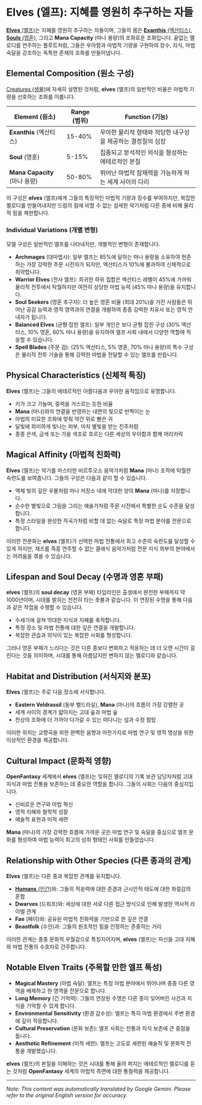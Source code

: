 # **Elves** (엘프): 지혜를 영원히 추구하는 자들

[**Elves** (엘프)](/codex/Creatures/Elves.md)는 지혜를 영원히 추구하는 자들이며, 그들의 몸은 [**Exanthis** (엑산티스)](/codex/Basic/Exanthis.md), [**Souls** (영혼)](/codex/Basic/Soul.md), 그리고 **Mana Capacity** (마나 용량)의 조화로운 조화입니다. 끝없는 멜로디를 연주하는 플루트처럼, 그들은 우아함과 마법적 기량을 구현하여 장수, 지식, 마법 숙달을 강조하는 독특한 존재의 조화를 만들어냅니다.

## Elemental Composition (원소 구성)

[Creatures (생물)](/codex/Creatures/Creatures.md)에 자세히 설명된 것처럼, **elves** (엘프)의 일반적인 비율은 마법적 기량을 선호하는 조화를 이룹니다.

| Element (원소) | Range (범위) | Function (기능) |
|---------|------------|----------|
| **Exanthis** (엑산티스) | 15-40% | 우아한 물리적 형태와 적당한 내구성을 제공하는 결정질의 심장 |
| **Soul** (영혼) | 5-15% | 집중되고 분석적인 의식을 형성하는 에테르적인 본질 |
| **Mana Capacity** (마나 용량) | 50-80% | 뛰어난 마법적 잠재력을 가능하게 하는 세계 사이의 다리 |

이 구성은 **elves** (엘프)에게 그들의 특징적인 마법적 기량과 장수를 부여하지만, 복잡한 멜로디를 만들어내지만 드럼의 힘에 비할 수 없는 섬세한 악기처럼 다른 종에 비해 물리적 힘을 제한합니다.

### Individual Variations (개별 변형)

모델 구성은 일반적인 엘프를 나타내지만, 개별적인 변형이 존재합니다.

- **Archmages** (대마법사): 일부 엘프는 85%에 달하는 마나 용량을 소유하여 현존하는 가장 강력한 주문 시전자가 되지만, 엑산티스가 10%에 불과하여 신체적으로 취약합니다.
- **Warrior Elves** (전사 엘프): 희귀한 하위 집합은 엑산티스 레벨이 45%에 가까워 물리적 전투에서 탁월하지만 여전히 상당한 마법 능력 (45% 마나 용량)을 유지합니다.
- **Soul Seekers** (영혼 추구자): 더 높은 영혼 비율 (최대 20%)을 가진 사람들은 뛰어난 공감 능력과 영적 영역과의 연결을 개발하여 종종 강력한 치유사 또는 영적 안내자가 됩니다.
- **Balanced Elves** (균형 잡힌 엘프): 일부 개인은 보다 균형 잡힌 구성 (30% 엑산티스, 10% 영혼, 60% 마나 용량)을 유지하여 엘프 사회 내에서 다양한 역할에 적응할 수 있습니다.
- **Spell Blades** (주문 검): (25% 엑산티스, 5% 영혼, 70% 마나 용량)의 특수 구성은 물리적 전투 기술을 통해 강력한 마법을 전달할 수 있는 엘프를 만듭니다.

## Physical Characteristics (신체적 특징)

**Elves** (엘프)는 그들의 에테르적인 아름다움과 우아한 움직임으로 유명합니다.
- 키가 크고 가늘며, 중력을 거스르는 듯한 비율
- **Mana** (마나)와의 연결을 반영하는 내면의 빛으로 반짝이는 눈
- 마법의 미묘한 조화에 맞춰 약간 위로 뻗은 귀
- 달빛에 희미하게 빛나는 피부, 마치 별빛을 받는 진주처럼
- 종종 은색, 금색 또는 가을 색조로 흐르는 다른 세상의 우아함과 함께 머리카락

## Magical Affinity (마법적 친화력)

**Elves** (엘프)는 악기를 마스터한 비르투오소 음악가처럼 **Mana** (마나) 조작에 탁월한 숙련도를 보여줍니다. 그들의 구성은 다음과 같이 할 수 있습니다.
- 액체 빛의 깊은 우물처럼 마나 저장소 내에 막대한 양의 **Mana** (마나)를 저장합니다.
- 순수한 별빛으로 그림을 그리는 예술가처럼 주문 시전에서 특별한 순도 수준을 달성합니다.
- 특정 스타일을 완성한 작곡가처럼 비할 데 없는 숙달로 특정 마법 분야를 전문으로 합니다.

이러한 전문화는 **elves** (엘프)가 선택한 마법 전통에서 최고 수준의 숙련도를 달성할 수 있게 하지만, 재즈를 즉흥 연주할 수 없는 클래식 음악가처럼 전문 지식 외부의 분야에서는 어려움을 겪을 수 있습니다.

## Lifespan and Soul Decay (수명과 영혼 부패)

**elves** (엘프)의 **soul decay** (영혼 부패) 타임라인은 출생에서 완전한 부패까지 약 1000년이며, 시대를 밝히는 천천히 타는 촛불과 같습니다. 이 연장된 수명을 통해 다음과 같은 작업을 수행할 수 있습니다.
- 수세기에 걸쳐 막대한 지식과 지혜를 축적합니다.
- 특정 장소 및 마법 전통에 대한 깊은 연결을 개발합니다.
- 복잡한 관습과 의식이 있는 복잡한 사회를 형성합니다.

그러나 영혼 부패가 느리다는 것은 다른 종보다 변화하고 적응하는 데 더 오랜 시간이 걸린다는 것을 의미하며, 시대를 통해 아름답지만 변하지 않는 멜로디와 같습니다.

## Habitat and Distribution (서식지와 분포)

**Elves** (엘프)는 주로 다음 장소에 서식합니다.
- **Eastern Veldrassil** (동부 벨드라실), **Mana** (마나)의 흐름이 가장 강렬한 곳
- 세계 사이의 경계가 얇아지는 고대 숲과 마법 숲
- 천상의 조화에 더 가까이 다가갈 수 있는 떠다니는 섬과 수정 첨탑

이러한 위치는 교향곡을 위한 완벽한 음향과 마찬가지로 마법 연구 및 영적 명상을 위한 이상적인 환경을 제공합니다.

## Cultural Impact (문화적 영향)

**OpenFantasy** 세계에서 **elves** (엘프)는 잊혀진 멜로디의 기록 보관 담당자처럼 고대 지식과 마법 전통을 보존하는 데 중요한 역할을 합니다. 그들의 사회는 다음의 중심지입니다.
- 신비로운 연구와 마법 혁신
- 영적 지혜와 철학적 성찰
- 예술적 표현과 미적 세련

**Mana** (마나)의 가장 강력한 흐름에 가까운 곳은 마법 연구 및 숙달을 중심으로 엘프 문화를 형성하여 마법 능력이 최고의 성취 형태인 사회를 만들었습니다.

## Relationship with Other Species (다른 종과의 관계)

**Elves** (엘프)는 다른 종과 복잡한 관계를 유지합니다.
- [**Humans** (인간)](/codex/Creatures/Human.md)와: 그들의 적응력에 대한 존경과 근시안적 태도에 대한 좌절감의 혼합
- **Dwarves** (드워프)와: 세상에 대한 서로 다른 접근 방식으로 인해 발생한 역사적 라이벌 관계
- **Fae** (페이)와: 공유된 마법적 친화력을 기반으로 한 깊은 연결
- **Beastfolk** (수인)과: 그들의 원초적인 힘을 인정하는 존중하는 거리

이러한 관계는 종종 문화적 우월감으로 특징지어지며, **elves** (엘프)는 자신을 고대 지혜와 마법 전통의 수호자로 간주합니다.

## Notable Elven Traits (주목할 만한 엘프 특성)

- **Magical Mastery** (마법 숙달): 엘프는 특정 마법 분야에서 뛰어나며 종종 다른 영역을 배제하고 한 영역을 전문으로 합니다.
- **Long Memory** (긴 기억력): 그들의 연장된 수명은 다른 종이 잊어버린 사건과 지식을 기억할 수 있게 합니다.
- **Environmental Sensitivity** (환경 감수성): 엘프는 특히 마법 환경에서 주변 환경에 깊이 적응합니다.
- **Cultural Preservation** (문화 보존): 엘프 사회는 전통과 지식 보존에 큰 중점을 둡니다.
- **Aesthetic Refinement** (미적 세련): 엘프는 고도로 세련된 예술적 및 문화적 전통을 개발했습니다.

**elves** (엘프)의 본질을 이해하는 것은 시대를 통해 울려 퍼지는 에테르적인 멜로디를 듣는 것처럼 **OpenFantasy** 세계의 마법적 측면에 대한 통찰력을 제공합니다.


---
_Note: This content was automatically translated by Google Gemini. Please refer to the original English version for accuracy._